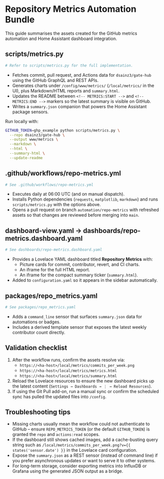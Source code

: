 # Repository Metrics Automation Bundle

This guide summarises the assets created for the GitHub metrics automation and
Home Assistant dashboard integration.

## scripts/metrics.py

```scripts/metrics.py
# Refer to scripts/metrics.py for the full implementation.
```

- Fetches commit, pull request, and Actions data for `dsainz3/gate-hub` using
  the GitHub GraphQL and REST APIs.
- Generates charts under `/config/www/metrics/` (`/local/metrics/` in the UI),
  plus Markdown/HTML reports and `summary.html`.
- Updates the README between `<!-- METRICS:START -->` and `<!-- METRICS:END -->`
  markers so the latest summary is visible on GitHub.
- Writes a `summary.json` companion that powers the Home Assistant package
  sensors.

Run locally with:

```bash
GITHUB_TOKEN=ghp_example python scripts/metrics.py \
  --repo dsainz3/gate-hub \
  --output www/metrics \
  --markdown \
  --html \
  --summary-html \
  --update-readme
```

## .github/workflows/repo-metrics.yml

```yaml
# See .github/workflows/repo-metrics.yml
```

- Executes daily at 06:00 UTC (and on manual dispatch).
- Installs Python dependencies (`requests`, `matplotlib`, `markdown`) and runs
  `scripts/metrics.py` with the options above.
- Opens a pull request on branch `automation/repo-metrics` with refreshed
  assets so that changes are reviewed before merging into `main`.

## dashboard-view.yaml → dashboards/repo-metrics.dashboard.yaml

```yaml
# See dashboards/repo-metrics.dashboard.yaml
```

- Provides a Lovelace YAML dashboard titled **Repository Metrics** with:
  - Picture cards for commit, contributor, revert, and CI charts.
  - An iframe for the full HTML report.
  - An iframe for the compact summary ticker (`summary.html`).
- Added to `configuration.yaml` so it appears in the sidebar automatically.

## packages/repo_metrics.yaml

```yaml
# See packages/repo_metrics.yaml
```

- Adds a `command_line` sensor that surfaces `summary.json` data for automations
  or badges.
- Includes a derived template sensor that exposes the latest weekly contributor
  count directly.

## Validation checklist

1. After the workflow runs, confirm the assets resolve via:
   - `https://<ha-host>/local/metrics/commits_per_week.png`
   - `https://<ha-host>/local/metrics/metrics.html`
   - `https://<ha-host>/local/metrics/summary.html`
2. Reload the Lovelace resources to ensure the new dashboard picks up the
   latest content (`Settings → Dashboards → ⋮ → Reload Resources`).
3. If using the Git Pull add-on, run a manual sync or confirm the scheduled sync
   has pulled the updated files into `/config`.

## Troubleshooting tips

- Missing charts usually mean the workflow could not authenticate to GitHub –
  ensure `REPO_METRICS_TOKEN` (or the default `GITHUB_TOKEN`) is granted the
  `repo` and `actions:read` scopes.
- If the dashboard still shows cached images, add a cache-busting query string
  such as `/local/metrics/commits_per_week.png?v={{ states('sensor.date') }}` in
  the Lovelace card configuration.
- Expose the `summary.json` as a REST sensor (instead of command line) if you
  prefer asynchronous updates or want to serve it to other systems.
- For long-term storage, consider exporting metrics into InfluxDB or Grafana
  using the generated JSON output as a bridge.
